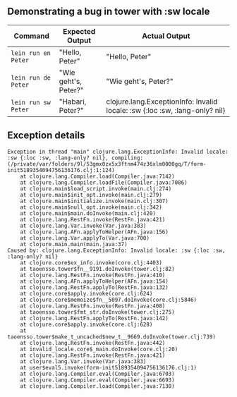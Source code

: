 ## Demonstrating a bug in tower with :sw locale

Command             | Expected Output      | Actual Output
--------------------|----------------------|----------------------
`lein run en Peter` | "Hello, Peter"       | "Hello, Peter"
`lein run de Peter` | "Wie geht's, Peter?" | "Wie geht's, Peter?"
`lein run sw Peter` | "Habari, Peter?"     | clojure.lang.ExceptionInfo: Invalid locale: :sw {:loc :sw, :lang-only? nil}


## Exception details

```
Exception in thread "main" clojure.lang.ExceptionInfo: Invalid locale: :sw {:loc :sw, :lang-only? nil}, compiling:(/private/var/folders/9l/53gmx0zx5x3ftnm474z36xlm0000gq/T/form-init5189354094756136176.clj:1:124)
    at clojure.lang.Compiler.load(Compiler.java:7142)
    at clojure.lang.Compiler.loadFile(Compiler.java:7086)
    at clojure.main$load_script.invoke(main.clj:274)
    at clojure.main$init_opt.invoke(main.clj:279)
    at clojure.main$initialize.invoke(main.clj:307)
    at clojure.main$null_opt.invoke(main.clj:342)
    at clojure.main$main.doInvoke(main.clj:420)
    at clojure.lang.RestFn.invoke(RestFn.java:421)
    at clojure.lang.Var.invoke(Var.java:383)
    at clojure.lang.AFn.applyToHelper(AFn.java:156)
    at clojure.lang.Var.applyTo(Var.java:700)
    at clojure.main.main(main.java:37)
Caused by: clojure.lang.ExceptionInfo: Invalid locale: :sw {:loc :sw, :lang-only? nil}
    at clojure.core$ex_info.invoke(core.clj:4403)
    at taoensso.tower$fn__9191.doInvoke(tower.clj:82)
    at clojure.lang.RestFn.invoke(RestFn.java:410)
    at clojure.lang.AFn.applyToHelper(AFn.java:154)
    at clojure.lang.RestFn.applyTo(RestFn.java:132)
    at clojure.core$apply.invoke(core.clj:624)
    at clojure.core$memoize$fn__5097.doInvoke(core.clj:5846)
    at clojure.lang.RestFn.invoke(RestFn.java:408)
    at taoensso.tower$fmt_str.doInvoke(tower.clj:275)
    at clojure.lang.RestFn.applyTo(RestFn.java:142)
    at clojure.core$apply.invoke(core.clj:628)
    at taoensso.tower$make_t_uncached$new_t__9669.doInvoke(tower.clj:739)
    at clojure.lang.RestFn.invoke(RestFn.java:442)
    at invalid_locale.core$_main.doInvoke(core.clj:20)
    at clojure.lang.RestFn.invoke(RestFn.java:421)
    at clojure.lang.Var.invoke(Var.java:383)
    at user$eval5.invoke(form-init5189354094756136176.clj:1)
    at clojure.lang.Compiler.eval(Compiler.java:6703)
    at clojure.lang.Compiler.eval(Compiler.java:6693)
    at clojure.lang.Compiler.load(Compiler.java:7130)
```
